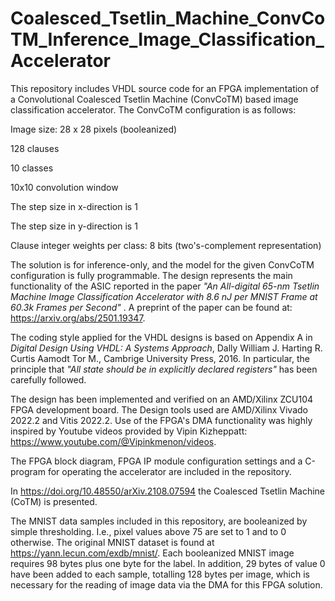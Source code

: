 # Coalesced_Tsetlin_Machine_ConvCoTM_Inference_Image_Classification_Accelerator

This repository includes VHDL source code for an FPGA implementation of a Convolutional Coalesced Tsetlin Machine (ConvCoTM) based image classification accelerator. The ConvCoTM configuration is as follows: 

Image size: 28 x 28 pixels (booleanized)

128 clauses

10 classes

10x10 convolution window

The step size in x-direction is 1

The step size in y-direction is 1

Clause integer weights per class: 8 bits (two's-complement representation)

The solution is for inference-only, and the model for the given ConvCoTM configuration is fully programmable. The design represents the main functionality of the ASIC reported in the paper <i>"An All-digital 65-nm Tsetlin Machine Image Classification Accelerator with 8.6 nJ per MNIST Frame at 60.3k Frames per Second" </i>. A preprint of the paper can be found at: https://arxiv.org/abs/2501.19347.

The coding style applied for the VHDL designs is based on Appendix A in <i>Digital Design Using VHDL: A Systems Approach</i>, Dally William J. Harting R. Curtis Aamodt Tor M., Cambrige University Press, 2016. In particular, the principle that <i>"All state should be in explicitly declared registers"</i> has been carefully followed.

The design has been implemented and verified on an AMD/Xilinx ZCU104 FPGA development board. The Design tools used are AMD/Xilinx Vivado 2022.2 and Vitis 2022.2. Use of the FPGA's DMA functionality was highly inspired by Youtube videos provided by Vipin Kizheppatt: https://www.youtube.com/@Vipinkmenon/videos.

The FPGA block diagram, FPGA IP module configuration settings and a C-program for operating the accelerator are included in the repository. 

In https://doi.org/10.48550/arXiv.2108.07594 the Coalesced Tsetlin Machine (CoTM) is presented.

The MNIST data samples included in this repository, are booleanized by simple thresholding. I.e., pixel values above 75 are set to 1 and to 0 otherwise. The original MNIST dataset is found at https://yann.lecun.com/exdb/mnist/. Each booleanized MNIST image requires 98 bytes plus one byte for the label. In addition, 29 bytes of value 0 have been added to each sample, totalling 128 bytes per image, which is necessary for the reading of image data via the DMA for this FPGA solution.